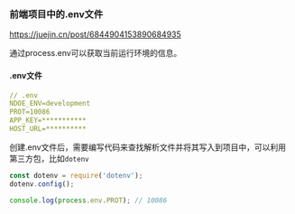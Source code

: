 ### 前端项目中的.env文件

https://juejin.cn/post/6844904153890684935

通过process.env可以获取当前运行环境的信息。



#### .env文件

```yaml
// .env
NDOE_ENV=development
PROT=10086
APP_KEY=***********
HOST_URL=**********
```

创建.env文件后，需要编写代码来查找解析文件并将其写入到项目中，可以利用第三方包，比如`dotenv`

```js
const dotenv = require('dotenv');
dotenv.config(); 

console.log(process.env.PROT); // 10086
```

